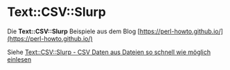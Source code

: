 # Text::CSV::Slurp

Die __Text::CSV::Slurp__ Beispiele aus dem Blog [https://perl-howto.github.io/](https://perl-howto.github.io/)

Siehe [Text::CSV::Slurp - CSV Daten aus Dateien so schnell wie möglich einlesen](https://perl-howto.github.io/2016/09/text-csv-slurp-csv-daten-schnell-einlesen.html)

